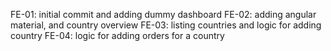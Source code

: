 FE-01: initial commit and adding dummy dashboard
FE-02: adding angular material, and country overview
FE-03: listing countries and logic for adding country
FE-04: logic for adding orders for a country
